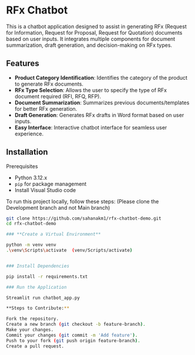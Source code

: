 # RFx Chatbot

This is a chatbot application designed to assist in generating RFx (Request for Information, Request for Proposal, Request for Quotation) documents based on user inputs. It integrates multiple components for document summarization, draft generation, and decision-making on RFx types.

## Features

- **Product Category Identification**: Identifies the category of the product to generate RFx documents.
- **RFx Type Selection**: Allows the user to specify the type of RFx document required (RFI, RFQ, RFP).
- **Document Summarization**: Summarizes previous documents/templates for better RFx generation.
- **Draft Generation**: Generates RFx drafts in Word format based on user inputs.
- **Easy Interface**: Interactive chatbot interface for seamless user experience.

## Installation
Prerequisites

- Python 3.12.x
- `pip` for package management
- Install Visual Studio code

To run this project locally, follow these steps:  (Please clone the Development branch and not Main branch)

```bash
git clone https://github.com/sahanakm1/rfx-chatbot-demo.git
cd rfx-chatbot-demo

### **Create a Virtual Environment**

python -m venv venv
.\venv\Scripts\activate  (venv/Scripts/activate)


### Install Dependencies

pip install -r requirements.txt

### Run the Application

Streamlit run chatbot_app.py

**Steps to Contribute:**

Fork the repository.
Create a new branch (git checkout -b feature-branch).
Make your changes.
Commit your changes (git commit -m 'Add feature').
Push to your fork (git push origin feature-branch).
Create a pull request.

